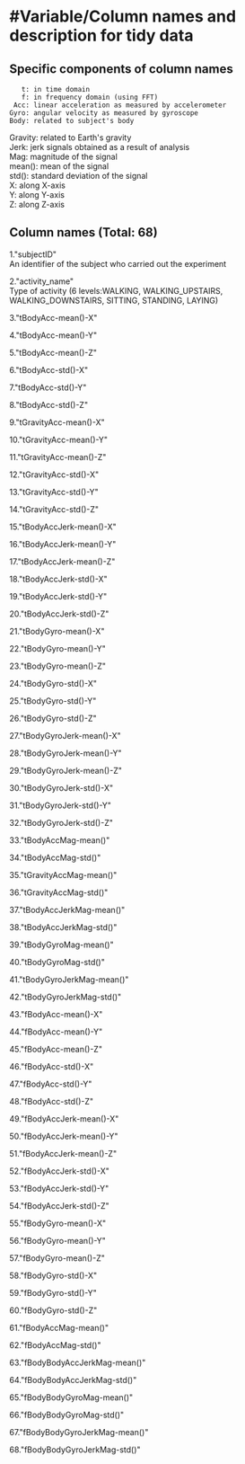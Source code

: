 #Variable/Column names and description for tidy data
========================================================

 ## Specific components of column names 
 
       t: in time domain     
       f: in frequency domain (using FFT)    
     Acc: linear acceleration as measured by accelerometer  
    Gyro: angular velocity as measured by gyroscope  
    Body: related to subject's body  
 Gravity: related to Earth's gravity   
    Jerk: jerk signals obtained as a result of analysis  
     Mag: magnitude of the signal  
  mean(): mean of the signal  
   std(): standard deviation of the signal    
       X: along X-axis   
       Y: along Y-axis  
       Z: along Z-axis  
 
 
 
 ## Column names (Total: 68)
 
 1."subjectID"  
  An identifier of the subject who carried out the experiment
  
 2."activity_name"  
  Type of activity (6 levels:WALKING, WALKING_UPSTAIRS, WALKING_DOWNSTAIRS, SITTING, STANDING, LAYING)
  
 3."tBodyAcc-mean()-X"  
 
 
 4."tBodyAcc-mean()-Y"  
 
 
 5."tBodyAcc-mean()-Z"  
 
 
 6."tBodyAcc-std()-X"  
 
 
 7."tBodyAcc-std()-Y"  
 
 
 8."tBodyAcc-std()-Z"  
 
 
 9."tGravityAcc-mean()-X"  
 
 
 10."tGravityAcc-mean()-Y"  
 
 
 11."tGravityAcc-mean()-Z"  
 
 
 12."tGravityAcc-std()-X"  
 
 
 13."tGravityAcc-std()-Y"  
 
 
 14."tGravityAcc-std()-Z"  
 
 
 15."tBodyAccJerk-mean()-X"  
 
 
 16."tBodyAccJerk-mean()-Y"  
 
 
 17."tBodyAccJerk-mean()-Z"  
 
 
 18."tBodyAccJerk-std()-X"  
 
 
 19."tBodyAccJerk-std()-Y"  
 
 
 20."tBodyAccJerk-std()-Z"  
 
 
 21."tBodyGyro-mean()-X"  
 
 
 22."tBodyGyro-mean()-Y"  
 
 
 23."tBodyGyro-mean()-Z"  
 
 
 24."tBodyGyro-std()-X"  
 
 
 25."tBodyGyro-std()-Y"  
 
 
 26."tBodyGyro-std()-Z"  
 
 
 27."tBodyGyroJerk-mean()-X"  
 
 
 28."tBodyGyroJerk-mean()-Y"  
 
 
 29."tBodyGyroJerk-mean()-Z"  
 
 
 30."tBodyGyroJerk-std()-X"  
 
 
 31."tBodyGyroJerk-std()-Y"  
 
 
 32."tBodyGyroJerk-std()-Z"  
 
 
 33."tBodyAccMag-mean()"  
 
 
 34."tBodyAccMag-std()"  
 
 
 35."tGravityAccMag-mean()"  
 
 
 36."tGravityAccMag-std()"  
 
 
 37."tBodyAccJerkMag-mean()"  
 
 
 38."tBodyAccJerkMag-std()"  
 
 
 39."tBodyGyroMag-mean()"  
 
 
 40."tBodyGyroMag-std()"  
 
 
 41."tBodyGyroJerkMag-mean()"  
 
 
 42."tBodyGyroJerkMag-std()"  
 
 
 43."fBodyAcc-mean()-X"  
 
 
 44."fBodyAcc-mean()-Y"  
 
 
 45."fBodyAcc-mean()-Z"  
 
 
 46."fBodyAcc-std()-X"  
 
 
 47."fBodyAcc-std()-Y"  
 
 
 48."fBodyAcc-std()-Z"  
 
 
 49."fBodyAccJerk-mean()-X"  
 
 
 50."fBodyAccJerk-mean()-Y"  
 
 
 51."fBodyAccJerk-mean()-Z"  
 
 
 52."fBodyAccJerk-std()-X"  
 
 
 53."fBodyAccJerk-std()-Y"  
 
 
 54."fBodyAccJerk-std()-Z"  
 
 
 55."fBodyGyro-mean()-X"  
 
 
 56."fBodyGyro-mean()-Y"  
 
 
 57."fBodyGyro-mean()-Z"  
 
 
 58."fBodyGyro-std()-X"  
 
 
 59."fBodyGyro-std()-Y"  
 
 
 60."fBodyGyro-std()-Z"  
 
 
 61."fBodyAccMag-mean()"  
 
 
 62."fBodyAccMag-std()"  
 
 
 63."fBodyBodyAccJerkMag-mean()"  
 
 
 64."fBodyBodyAccJerkMag-std()"  
 
 
 65."fBodyBodyGyroMag-mean()"  
 
 
 66."fBodyBodyGyroMag-std()"  
 
 
 67."fBodyBodyGyroJerkMag-mean()"  
 
 
 68."fBodyBodyGyroJerkMag-std()"  
 
